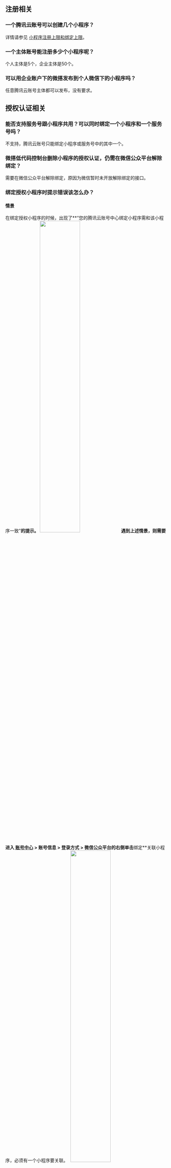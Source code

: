 ## 注册相关

[](id:que1)
### 一个腾讯云账号可以创建几个小程序？
详情请参见 [小程序注册上限和绑定上限](https://kf.qq.com/faq/170109F3MRFj170109eYJ7fi.html)。

[](id:que2)
### 一个主体账号能注册多少个小程序呢？
个人主体是5个，企业主体是50个。

[](id:que3)
### 可以用企业账户下的微搭发布到个人微信下的小程序吗？
任意腾讯云账号主体都可以发布，没有要求。


## 授权认证相关

[](id:que4)
### 能否支持服务号跟小程序共用？可以同时绑定一个小程序和一个服务号吗？
不支持，腾讯云账号只能绑定小程序或服务号中的其中一个。

[](id:que5)
### 微搭低代码控制台删除小程序的授权认证，仍需在微信公众平台解除绑定？
需要在微信公众平台解除绑定，原因为微信暂时未开放解除绑定的接口。

[](id:que6)
### 绑定授权小程序时提示错误该怎么办？

#### 情景
在绑定授权小程序的时候，出现了**“您的腾讯云账号中心绑定小程序需和该小程序一致”**的提示。
<img src = "https://qcloudimg.tencent-cloud.cn/raw/e341a2e95d255102a3c9bc53fbd7b03a.png" style = "width:50%"> 
遇到上述情景，则需要进入 [**账号中心**](https://console.cloud.tencent.com/developer) > **账号信息** > **登录方式** > **微信公众平台**的右侧单击**绑定**关联小程序，必须有一个小程序要关联。 
<img src = "https://qcloudimg.tencent-cloud.cn/raw/83485f96477de4341da710e5122c6415.png" style = "width:50%"> 

 [](id:que7)
### 客户想更换公司营业执照，小程序已经创建好了，小程序怎么更换主体认证？
主体更换公司营业执照可参见 [主体修正](https://kf.qq.com/faq/200918qMzEbi2009186VZVju.html) 。如果不符合主体修正中所描述的情景，建议进行小程序迁移操作，详情请参见 [小程序迁移](https://kf.qq.com/product/wx_xcx.html#hid=2790)。

 [](id:que8)
### 小程序上线之后，在哪里能够进行小程序名称的修改？
需要自行登录 [微信小程序](https://mp.weixin.qq.com/?token=&lang=zh_CN) 的后台页面进行修改。

 [](id:que9)
### 已发布的小程序怎么解绑？
在对应的应用详情中进行解绑操作即可。


 [](id:que10)
### 腾讯云账号解绑微信小程序会影响已发布的小程序使用吗？
会影响小程序使用，请谨慎操作。


 [](id:que11)
### 为什么会提示小程序发布异常，没有开通云开发？
![](https://qcloudimg.tencent-cloud.cn/raw/779543bf7d63ec74fc5f5c6f9c49724b.png)
需要前往 [账号中心](https://console.cloud.tencent.com/developer) 关联这个小程序，然后重新授权下。

## 全托管认证相关

### 全托管认证模式可以认证多少个主体的小程序？
全托管认证模式下，您可以在同一个微搭环境中认证不同主体的小程序，主体个数没有限制。

### 全托管认证模式下小程序开发过程和授权认证有什么区别？
全托管认证和授权认证的小程序，在应用开发阶段没有区别。

### 全托管认证的小程序如何配置业务域名？
全托管认证小程序后，可以在微信公众平台配置业务域名，具体操作可以参见 [服务器域名配置](https://developers.weixin.qq.com/miniprogram/dev/framework/ability/network.html)。

### 重置了小程序的 AppSecret 或者服务域名，是否会影响小程序使用？
会，请尽量避免重置 AppSecret、服务域名以及代码上传密钥，若重置，请及时前往控制台重新认证小程序。


## 开发相关

[](id:que12)
### 低码如何调用小程序的 API？
可在低码编辑器中直接调用即可，例如 `wx.XXX`。

[](id:que13)
### 微搭搭建的小程序如何获取用户 openid？
两种方式，一种是做登录功能获取 code 然后调微信接口返回，一种是云调用直接获取，将云函数写入数据源方法，从低码编辑器里编写办法调用。详情请参见 [小程序获取手机号](https://docs.cloudbase.net/lowcode/components/wedaUI/src/docs/compsdocs/wxOpen/Phone)。

[](id:que14)
### 小程序发布后的版本有办法加打印调试吗？
发布到小程序后可以通过打开小程序调试查看打印内容。

[](id:que15)
### 小程序提示评分人数不足，不可以转发朋友，该怎么解决？
在页面生命周期添加 onShareAppMessage 函数即可。详情请参见 [微信开放文档](https://developers.weixin.qq.com/miniprogram/dev/reference/api/Page.html#onShareAppMessage-Object-object)。

[](id:que16)
### 怎么实现在小程序页面里加入视频？
可以先使用自定义组件来实现，视频组件目前已在规划中，详情请参见 [自定义组件](https://cloud.tencent.com/document/product/1301/53287)。

[](id:que17)
### 小程序上面实际发布的和实时预览的不一样，发布之后，文字大小变大了。
Web 浏览器的安全字和小程序的安全字不一样。由于小程序 CSS 尺寸单位是以 rpx 为标准的原因（1rpx = 0.5px），导致文字大小变大，且当小程序字体尺寸小于 24rpx 时会以 24rpx 显示。 

 [](id:que18)
### 微搭小程序如何实现无缝跳转到同公司其他小程序上？
有个打开小程序接口，需要写自定义方法，详情请参见 [跳转其他小程序](https://developers.weixin.qq.com/miniprogram/dev/api/navigate/wx.navigateToMiniProgram.html)。

 [](id:que19)
### 微搭小程序发布后图片不显示？
图片组件不支持高度参数为 auto。
<img src = "https://qcloudimg.tencent-cloud.cn/raw/dc893928a4b67a685adf1ab9bb4fb907.png" style = "width:50%"> 

 [](id:que20)
### 在写云函数时调用了 wx. 的函数，导致报错？
wx 方法只能在小程序内使用，云函数不可以使用。



[](id:que21)
### 微搭创建的 H5 页面，用 web-view 嵌入到微信小程序中，H5 和小程序之间是否可以传参？
 1. 用 webview 引入 H5 页面，需要配置业务域名，并在 H5 服务器那边加入校验文件
 2. 进到 [静态托管](https://console.cloud.tencent.com/tcb/hosting/index)，找到对应域名的根目录，上传校验文件。


[](id:que22)
### 微搭的 H5 做微信授权登录时，跳转不了吗？
目前只支持小程序。


[](id:que23)
### 外部小程序授权微搭后，内容会被覆盖吗？
不会覆盖。


[](id:que24)
### 同一个公司下不同的公众号或小程序需要部署同类的应用，功能有小区别，可以复用已经做好的小程序吗？
不支持复制应用。

[](id:que25)
### 微搭是否支持原生微信小程序的 open-data 组件？用来静默显示微信用户的头像和昵称？
微信相关的接口能力可以在代码编辑器中通过代码方式进行调用；小程序官方组件可以开发为自定义组件，然后在微搭中使用，可参见 [webview 组件](https://cloud.tencent.com/document/product/1301/72177)。


## 审核相关
[](id:que26)
### 一般小程序应用审核需要多久？
一般小程序应用审核需要1个 - 7个工作日。

[](id:que27)
### 小程序提交审核后，审核失败，如何处理？
小程序审核由微信侧把控，相关审核类问题请咨询微信侧客服处理。

[](id:que28)
### 电商类小程序上架商品审核未通过，如何处理？
小程序审核由微信侧把控，相关审核类问题请咨询微信侧客服处理。

[](id:que29)
### 小程序提交审核后在哪里能看到进度？
主页，我的应用。

[](id:que30)
### 小程序审核时提示“小程序功能不符合规则”该怎么办？
#### 情景
小程序功能不符合规则：您好，小程序内涉及收集"手机号"相关接口或组件，请通过接口完善**"用户隐私保护指引"**后再重新提审。
<img src = "https://qcloudimg.tencent-cloud.cn/raw/121e75f966ef4d5286b2153ad30c7790.png" style = "width:50%">
遇到上述情景则需要单击**前往配置**配置手机号，并按照隐私指引配置提交。
<img src = "https://qcloudimg.tencent-cloud.cn/raw/13c6bfceefe1f356265f1fa49a5623a6.png" style ="width:50%"> 
配置好后在**微搭控制台** > **应用详情** > **应用版本**列表中单击操作列下的**提交审核**即可。
<img src = "https://qcloudimg.tencent-cloud.cn/raw/e48c614d88285afb63f7cb6fe7f95170.png" style = "width:50%">


## 部署相关
[](id:que31)
### 小程序（预览版）部署失败？
请检查 CI 白名单是否已关闭，登录 [小程序后台](https://mp.weixin.qq.com/)，在**开发** > **开发管理** > **开发设置**中，IP 白名单必须是禁用状态。
![](https://qcloudimg.tencent-cloud.cn/raw/3c6b6160642e8fe40490ca3039b3fd46.png)
